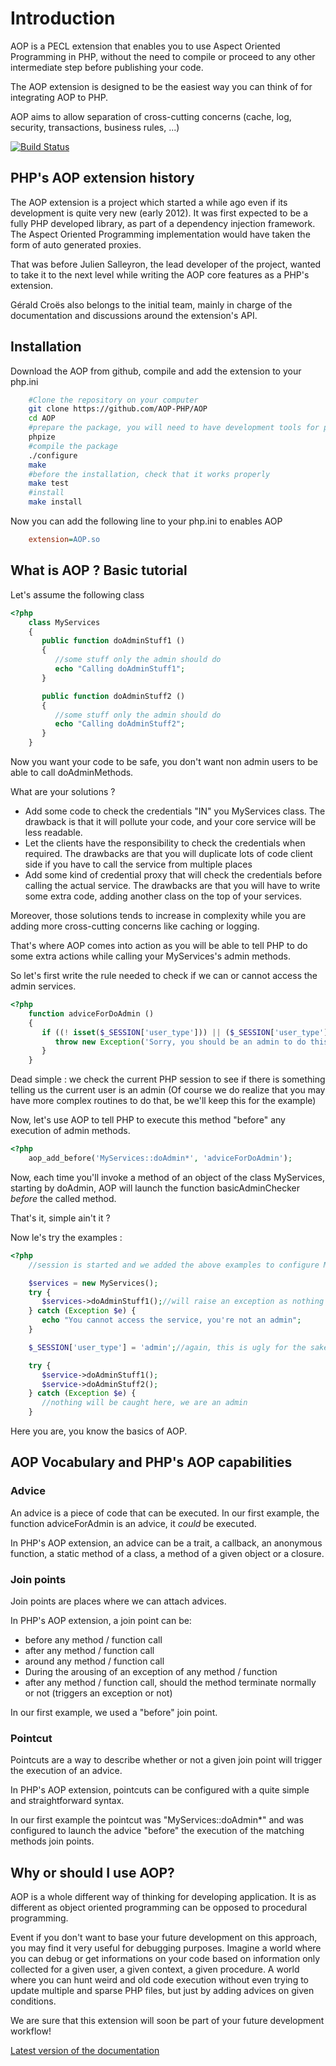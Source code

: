 # Introduction #

AOP is a PECL extension that enables you to use Aspect Oriented Programming in PHP, without the need
to compile or proceed to any other intermediate step before publishing your code.

The AOP extension is designed to be the easiest way you can think of for integrating AOP to PHP.

AOP aims to allow separation of cross-cutting concerns (cache, log, security, transactions, business rules, ...)

[![Build Status](https://secure.travis-ci.org/AOP-PHP/AOP.png?branch=master)](http://travis-ci.org/AOP-PHP/AOP)

## PHP's AOP extension history ##

The AOP extension is a project which started a while ago even if its development is quite very new (early 2012). It was
first expected to be a fully PHP developed library, as part of a dependency injection framework. The Aspect Oriented
Programming implementation would have taken the form of auto generated proxies.

That was before Julien Salleyron, the lead developer of the project, wanted to take it to the next level while writing
the AOP core features as a PHP's extension.

Gérald Croës also belongs to the initial team, mainly in charge of the documentation and discussions around
the extension's API.

## Installation ##

Download the AOP from github, compile and add the extension to your php.ini

```sh
    #Clone the repository on your computer
    git clone https://github.com/AOP-PHP/AOP
    cd AOP
    #prepare the package, you will need to have development tools for php
    phpize
    #compile the package
    ./configure
    make
    #before the installation, check that it works properly
    make test
    #install
    make install
```

Now you can add the following line to your php.ini to enables AOP

```ini
    extension=AOP.so
```

## What is AOP ? Basic tutorial ##

Let's assume the following class

``` php
<?php
    class MyServices
    {
       public function doAdminStuff1 ()
       {
          //some stuff only the admin should do
          echo "Calling doAdminStuff1";
       }

       public function doAdminStuff2 ()
       {
          //some stuff only the admin should do
          echo "Calling doAdminStuff2";
       }
    }
```

Now you want your code to be safe, you don't want non admin users to be able to call doAdminMethods.

What are your solutions ?

*    Add some code to check the credentials "IN" you MyServices class. The drawback is that it will pollute your
code, and your core service will be less readable.
*    Let the clients have the responsibility to check the credentials when required. The drawbacks are that you will
duplicate lots of code client side if you have to call the service from multiple places
*    Add some kind of credential proxy that will check the credentials before calling the actual service. The drawbacks
are that you will have to write some extra code, adding another class on the top of your services.

Moreover, those solutions tends to increase in complexity while you are adding more cross-cutting concerns like
caching or logging.

That's where AOP comes into action as you will be able to tell PHP to do some extra actions while calling your
MyServices's admin methods.

So let's first write the rule needed to check if we can or cannot access the admin services.

``` php
<?php
    function adviceForDoAdmin ()
    {
       if ((! isset($_SESSION['user_type'])) || ($_SESSION['user_type'] !== 'admin')) {
          throw new Exception('Sorry, you should be an admin to do this');
       }
    }
```

Dead simple : we check the current PHP session to see if there is something telling us the current user is an admin (Of
course we do realize that you may have more complex routines to do that, be we'll keep this for the example)

Now, let's use AOP to tell PHP to execute this method "before" any execution of admin methods.

``` php
<?php
    aop_add_before('MyServices::doAdmin*', 'adviceForDoAdmin');
```

Now, each time you'll invoke a method of an object of the class MyServices, starting by doAdmin, AOP will launch the function
basicAdminChecker *before* the called method.

That's it, simple ain't it ?

Now le's try the examples :

``` php
<?php
    //session is started and we added the above examples to configure MyServices & basicAdminChecker

    $services = new MyServices();
    try {
       $services->doAdminStuff1();//will raise an exception as nothing in the current session tells us we are an admin
    } catch (Exception $e) {
       echo "You cannot access the service, you're not an admin";
    }

    $_SESSION['user_type'] = 'admin';//again, this is ugly for the sake of the example

    try {
       $service->doAdminStuff1();
       $service->doAdminStuff2();
    } catch (Exception $e) {
       //nothing will be caught here, we are an admin
    }
```

Here you are, you know the basics of AOP.

## AOP Vocabulary and PHP's AOP capabilities ##

### Advice ###

An advice is a piece of code that can be executed. In our first example, the function adviceForAdmin is an advice, it
*could* be executed.

In PHP's AOP extension, an advice can be a trait, a callback, an anonymous function, a static method of a class,
a method of a given object or a closure.

### Join points ###

Join points are places where we can attach advices.

In PHP's AOP extension, a join point can be:

*    before any method / function call
*    after any method / function call
*    around any method / function call
*    During the arousing of an exception of any method / function
*    after any method / function call, should the method terminate normally or not (triggers an exception or not)

In our first example, we used a "before" join point.

### Pointcut ###

Pointcuts are a way to describe whether or not a given join point will trigger the execution of an advice.

In PHP's AOP extension, pointcuts can be configured with a quite simple and straightforward syntax.

In our first example the pointcut was "MyServices::doAdmin*" and was configured to launch the advice "before" the
execution of the matching methods join points.

## Why or should I use AOP? ##

AOP is a whole different way of thinking for developing application. It is as different as object oriented programming
 can be opposed to procedural programming.

Event if you don't want to base your future development on this approach, you may find it very useful for debugging
purposes. Imagine a world where you can debug or get informations on your code based on information only collected for
a given user, a given context, a given procedure. A world where you can hunt weird and old code execution without even
 trying to update multiple and sparse PHP files, but just by adding advices on given conditions.

We are sure that this extension will soon be part of your future development workflow!

[Latest version of the documentation](http://www.croes.org/gerald/projects/aop/documentation_aop_extension_php.pdf)
